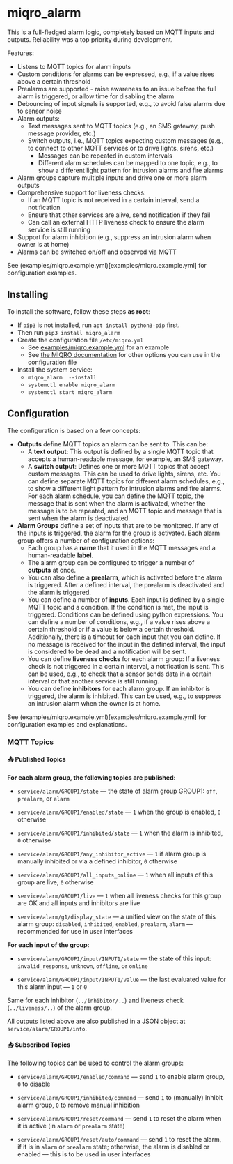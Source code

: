 # miqro_alarm

This is a full-fledged alarm logic, completely based on MQTT inputs and outputs. Reliability was a top priority during development.

Features:

 * Listens to MQTT topics for alarm inputs
 * Custom conditions for alarms can be expressed, e.g., if a value rises above a certain threshold
 * Prealarms are supported - raise awareness to an issue before the full alarm is triggered, or allow time for disabling the alarm
 * Debouncing of input signals is supported, e.g., to avoid false alarms due to sensor noise
 * Alarm outputs:
    * Text messages sent to MQTT topics (e.g., an SMS gateway, push message provider, etc.) 
    * Switch outputs, i.e., MQTT topics expecting custom messages (e.g., to connect to other MQTT services or to drive lights, sirens, etc.)
        * Messages can be repeated in custom intervals
        * Different alarm schedules can be mapped to one topic, e.g., to show a different light pattern for intrusion alarms and fire alarms
 * Alarm groups capture multiple inputs and drive one or more alarm outputs
 * Comprehensive support for liveness checks:
    * If an MQTT topic is not received in a certain interval, send a notification
    * Ensure that other services are alive, send notification if they fail
    * Can call an external HTTP liveness check to ensure the alarm service is still running
 * Support for alarm inhibition (e.g., suppress an intrusion alarm when owner is at home)
 * Alarms can be switched on/off and observed via MQTT

See (examples/miqro.example.yml)[examples/miqro.example.yml] for configuration examples.

## Installing


To install the software, follow these steps **as root**:

 * If `pip3` is not installed, run `apt install python3-pip` first.
 * Then run `pip3 install miqro_alarm` 
 * Create the configuration file `/etc/miqro.yml`
   * See [examples/miqro.example.yml](examples/miqro.example.yml) for an example
   * See [the MIQRO documentation](https://github.com/danielfett/miqro#configuration-file) for other options you can use in the configuration file
 * Install the system service: 
   * `miqro_alarm  --install`
   * `systemctl enable miqro_alarm`
   * `systemctl start miqro_alarm`


## Configuration

The configuration is based on a few concepts:

 * **Outputs** define MQTT topics an alarm can be sent to. This can be:
   * A **text output**: This output is defined by a single MQTT topic that accepts a human-readable message, for example, an SMS gateway.
   * A **switch output**: Defines one or more MQTT topics that accept custom messages. This can be used to drive lights, sirens, etc. You can define separate MQTT topics for different alarm schedules, e.g., to show a different light pattern for intrusion alarms and fire alarms. For each alarm schedule, you can define the MQTT topic, the message that is sent when the alarm is activated, whether the message is to be repeated, and an MQTT topic and message that is sent when the alarm is deactivated.
 * **Alarm Groups** define a set of inputs that are to be monitored. If any of the inputs is triggered, the alarm for the group is activated. Each alarm group offers a number of configuration options:
   * Each group has a **name** that it used in the MQTT messages and a human-readable **label**.
   * The alarm group can be configured to trigger a number of    
     **outputs** at once. 
   * You can also define a **prealarm**, which is activated before the alarm is triggered. After a defined interval, the prealarm is deactivated and the alarm is triggered. 
   * You can define a number of **inputs**. Each input is defined by a single MQTT topic and a condition. If the condition is met, the input is triggered. Conditions can be defined using python expressions. You can define a number of conditions, e.g., if a value rises above a certain threshold or if a value is below a certain threshold. Additionally, there is a timeout for each input that you can define. If no message is received for the input in the defined interval, the input is considered to be dead and a notification will be sent.
   * You can define **liveness checks** for each alarm group: If a liveness check is not triggered in a certain interval, a notification is sent. This can be used, e.g., to check that a sensor sends data in a certain interval or that another service is still running.
   * You can define **inhibitors** for each alarm group. If an inhibitor is triggered, the alarm is inhibited. This can be used, e.g., to suppress an intrusion alarm when the owner is at home.

See (examples/miqro.example.yml)[examples/miqro.example.yml] for configuration examples and explanations.

### MQTT Topics

#### :outbox_tray: Published Topics 

**For each alarm group, the following topics are published:**

 * `service/alarm/GROUP1/state` — the state of alarm group GROUP1: `off`, `prealarm`, or `alarm`

 * `service/alarm/GROUP1/enabled/state` — `1` when the group is enabled, `0` otherwise

 * `service/alarm/GROUP1/inhibited/state` — `1` when the alarm is inhibited, `0` otherwise

 * `service/alarm/GROUP1/any_inhibitor_active` — `1` if alarm group is manually inhibited or via a defined inhibitor, `0` otherwise

 * `service/alarm/GROUP1/all_inputs_online` — `1` when all inputs of this group are live, `0` otherwise

 * `service/alarm/GROUP1/live` — `1` when all liveness checks for this group are OK and all inputs and inhibitors are live

 * `service/alarm/g1/display_state` — a unified view on the state of this alarm group: `disabled`, `inhibited`, `enabled`, `prealarm`, `alarm` — recommended for use in user interfaces

**For each input of the group:**

 * `service/alarm/GROUP1/input/INPUT1/state` — the state of this input: `invalid_response`, `unknown`, `offline`, or `online`

 * `service/alarm/GROUP1/input/INPUT1/value` — the last evaluated value for this alarm input — `1` or `0`

Same for each inhibitor (`../inhibitor/..`) and liveness check (`../liveness/..`) of the alarm group.

All outputs listed above are also published in a JSON object at `service/alarm/GROUP1/info`.

#### :inbox_tray: Subscribed Topics

The following topics can be used to control the alarm groups:


 * `service/alarm/GROUP1/enabled/command` — send `1` to enable alarm group, `0` to disable

 * `service/alarm/GROUP1/inhibited/command` — send `1` to (manually) inhibit alarm group, `0` to remove manual inhibition

 * `service/alarm/GROUP1/reset/command` — send `1` to reset the alarm when it is active (in `alarm` or `prealarm` state)

 * `service/alarm/GROUP1/reset/auto/command` — send `1` to reset the alarm, if it is in `alarm` or `prealarm` state; otherwise, the alarm is disabled or enabled — this is to be used in user interfaces

